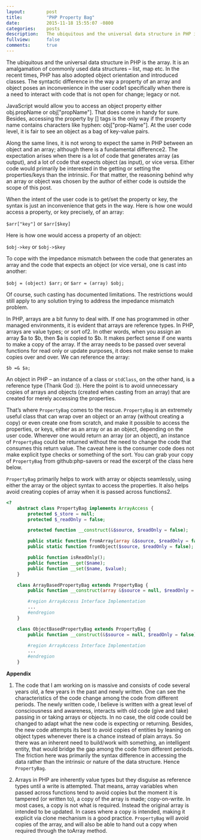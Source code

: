 ```yaml
---
layout:        post
title:         "PHP Property Bag"
date:          2015-11-18 15:55:07 -0800
categories:    posts
description:   The ubiquitous and the universal data structure in PHP is the array. It is an amalgamation of commonly used data structures – list, map etc. In the recent times, PHP has also adopted object orientation and introduced classes. The syntactic difference in the way a property of an array and object poses an inconvenience in the user code1 specifically when there is a need to interact with code that is not open for change; legacy or not.
fullview:      false
comments:      true
---
```



<head>
<script type="text/javascript" src="https://ajax.googleapis.com/ajax/libs/jquery/1.9.1/jquery.min.js"></script>
<script type="text/javascript" src="https://cdnjs.cloudflare.com/ajax/libs/gist-embed/2.1/gist-embed.min.js"></script>
</head>

The ubiquitous and the universal data structure in PHP is the array. It is an amalgamation of commonly used data structures – list, map etc. In the recent times, PHP has also adopted object orientation and introduced classes. The syntactic difference in the way a property of an array and object poses an inconvenience in the user code1 specifically when there is a need to interact with code that is not open for change; legacy or not.

JavaScript would allow you to access an object property either obj.propName or obj["propName"]. That does come in handy for sure. Besides, accessing the property by [] tags is the only way if the property name contains characters like hyphen: obj["prop-Name"]. At the user code level, it is fair to see an object as a bag of key-value pairs.

Along the same lines, it is not wrong to expect the same in PHP between an object and an array; although there is a fundamental difference2. The expectation arises when there is a lot of code that generates array (as output), and a lot of code that expects object (as input), or vice versa. Either code would primarily be interested in the getting or setting the properties/keys than the intrinsic. For that matter, the reasoning behind why an array or object was chosen by the author of either code is outside the scope of this post.

When the intent of the user code is to get/set the property or key, the syntax is just an inconvenience that gets in the way. Here is how one would access a property, or key precisely, of an array:

`$arr["key"]` or `$arr[$key]`

Here is how one would access a property of an object:

`$obj->key` or `$obj->$key`

To cope with the impedance mismatch between the code that generates an array and the code that expects an object (or vice versa), one is cast into another:

`$obj = (object) $arr;` or `$arr = (array) $obj;`

Of course, such casting has documented limitations. The restrictions would still apply to any solution trying to address the impedance mismatch problem.

In PHP, arrays are a bit funny to deal with. If one has programmed in other managed environments, it is evident that arrays are reference types. In PHP, arrays are value types; or sort of2. In other words, when you assign an array $a to $b, then $a is copied to $b. It makes perfect sense if one wants to make a copy of the array. If the array needs to be passed over several functions for read only or update purposes, it does not make sense to make copies over and over. We can reference the array:

`$b =& $a;`

An object in PHP – an instance of a class or `stdClass`, on the other hand, is a reference type (Thank God :)). Here the point is to avoid unnecessary copies of arrays and objects (created when casting from an array) that are created for merely accessing the properties.

That’s where `PropertyBag` comes to the rescue. `PropertyBag` is an extremely useful class that can wrap over an object or an array (without creating a copy) or even create one from scratch, and make it possible to access the properties, or keys, either as an array or as an object, depending on the user code. Wherever one would return an array (or an object), an instance of `PropertyBag` could be returned without the need to change the code that consumes this return value. The caveat here is the consumer code does not make explicit type checks or something of the sort. You can grab your copy of `PropertyBag` from github:php-savers or read the excerpt of the class here below.

`PropertyBag` primarily helps to work with array or objects seamlessly, using either the array or the object syntax to access the properties. It also helps avoid creating copies of array when it is passed across functions2.

```php
<?
    abstract class PropertyBag implements ArrayAccess {
        protected $_store = null;
        protected $_readOnly = false;

        protected function __construct(&$source, $readOnly = false);

        public static function fromArray(array &$source, $readOnly = false);
        public static function fromObject($source, $readOnly = false);

        public function isReadOnly();
        public function __get($name);
        public function __set($name, $value);
    }

    class ArrayBasedPropertyBag extends PropertyBag {
        public function __construct(array &$source = null, $readOnly = false);

        #region ArrayAccess Interface Implementation
        ...
        #endregion
    }

    class ObjectBasedPropertyBag extends PropertyBag {
        public function __construct(&$source = null, $readOnly = false);

        #region ArrayAccess Interface Implementation
        ...
        #endregion
    }
```

**Appendix**

   1. The code that I am working on is massive and consists of code several years old, a few years in the past and newly written. One can see the characteristics of the code change among the code from different periods. The newly written code, I believe is written with a great level of consciousness and awareness, interacts with old code (give and take) passing in or taking arrays or objects. In no case, the old code could be changed to adapt what the new code is expecting or returning. Besides, the new code attempts its best to avoid copies of entities by leaning on object types whenever there is a chance instead of plain arrays. So there was an inherent need to build/work with something, an intelligent entity, that would bridge the gap among the code from different periods. The friction here was primarily the syntax difference in accessing the data rather than the intrinsic or nature of the data structure. Hence `PropertyBag`.

   1. Arrays in PHP are inherently value types but they disguise as reference types until a write is attempted. That means, array variables when passed across functions tend to avoid copies but the moment it is tampered (or written to), a copy of the array is made; copy-on-write. In most cases, a copy is not what is required. Instead the original array is intended to be updated. In cases where a copy is intended, making it explicit via clone mechanism is a good practice. `PropertyBag` will avoid copies of the array, and will also be able to hand out a copy when required through the toArray method.
